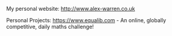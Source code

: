 My personal website:
http://www.alex-warren.co.uk

Personal Projects:
https://www.equalib.com - An online, globally competitive, daily maths challenge!
